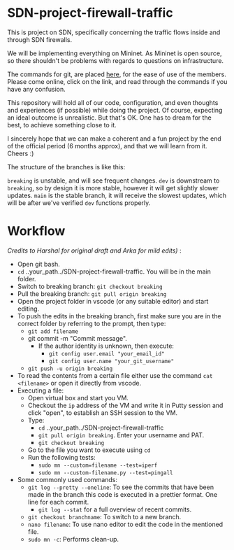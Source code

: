 # SDN-project-firewall-traffic

This is project on SDN, specifically concerning the traffic flows inside and through SDN firewalls.

We will be implementing everything on Mininet. As Mininet is open source, so there shouldn't be problems with regards to questions on infrastructure.

The commands for git, are placed [here](./git-help.md), for the ease of use of the members. Please come online, click on the link, and read through the commands if you have any confusion.

This repository will hold all of our code, configuration, and even thoughts and experiences (if possible) while doing the project. Of course, expecting an ideal outcome is unrealistic. But that's OK. One has to dream for the best, to achieve something close to it.

I sincerely hope that we can make a coherent and a fun project by the end of the official period (6 months approx), and that we will learn from it. Cheers :) 

The structure of the branches is like this:

`breaking` is unstable, and will see frequent changes.
`dev` is downstream to `breaking`, so by design it is more stable, however it will get slightly slower updates.
`main` is the stable branch, it will receive the slowest updates, which will be after we've verified `dev` functions properly.

# Workflow 

*Credits to Harshal for original draft and Arka for mild edits)* :

- Open git bash.
- `cd` ..your_path../SDN-project-firewall-traffic. You will be in the main folder.
- Switch to breaking branch: `git checkout breaking`
- Pull the breaking branch: `git pull origin breaking`
- Open the project folder in vscode (or any suitable editor) and start editing.
- To push the edits in the breaking branch, first make sure you are in the correct folder by referring to the prompt, then type:
  - `git add filename`
  - git commit -m "Commit message".
    - If the author identity is unknown, then execute:
      - `git config user.email "your_email_id"`
      - `git config user.name "your_git_username"`
  - `git push -u origin breaking`
- To read the contents from a certain file either use the command `cat <filename>` or open it directly from vscode.
- Executing a file:
  - Open virtual box and start you VM.
  - Checkout the `ip` address of the VM and write it in Putty session and click "open", to establish an SSH session to the VM.
  - Type:
    - `cd` ..your_path../SDN-project-firewall-traffic
    - `git pull origin breaking`. Enter your username and PAT.
    - `git checkout breaking`
  - Go to the file you want to execute using `cd`
  - Run the following tests:
    - `sudo mn --custom=filename --test=iperf`
    - `sudo mn --custom-filename.py --test=pingall`
- Some commonly used commands:
  - `git log --pretty --oneline`: To see the commits that have been made in the branch this code is executed in a prettier format. One line for each commit.
    - `git log --stat` for a full overview of recent commits.
  - `git checkout branchname`: To switch to a new branch.
  - `nano filename`: To use nano editor to edit the code in the mentioned file.
  - `sudo mn -c`: Performs clean-up.
